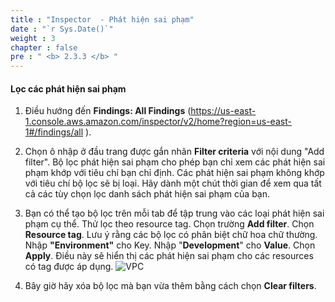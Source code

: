 ```yaml
---
title : "Inspector  - Phát hiện sai phạm"
date : "`r Sys.Date()`"
weight : 3
chapter : false
pre : " <b> 2.3.3 </b> "
---
```


#### Lọc các phát hiện sai phạm

1. Điều hướng đến **Findings: All Findings** (https://us-east-1.console.aws.amazon.com/inspector/v2/home?region=us-east-1#/findings/all ).


2. Chọn ô nhập ở đầu trang được gắn nhãn **Filter criteria** với nội dung "Add filter". Bộ lọc phát hiện sai phạm cho phép bạn chỉ xem các phát hiện sai phạm khớp với tiêu chí bạn chỉ định. Các phát hiện sai phạm không khớp với tiêu chí bộ lọc sẽ bị loại. Hãy dành một chút thời gian để xem qua tất cả các tùy chọn lọc danh sách phát hiện sai phạm của bạn.



3. Bạn có thể tạo bộ lọc trên mỗi tab để tập trung vào các loại phát hiện sai phạm cụ thể. Thử lọc theo resource tag. Chọn trường **Add filter**. Chọn **Resource tag**. Lưu ý rằng các bộ lọc có phân biệt chữ hoa chữ thường. Nhập **"Environment"** cho Key. Nhập "**Development**" cho **Value**. Chọn **Apply**. Điều này sẽ hiển thị các phát hiện sai phạm cho các resources có tag được áp dụng.
![VPC](/images/2/2.3/2.3.3/s3.png)

4. Bây giờ hãy xóa bộ lọc mà bạn vừa thêm bằng cách chọn **Clear filters**.


<!-- 
5. Thêm một bộ lọc mới. Chọn trường **Add filter**. Chọn **Resource tag**. Lưu ý rằng các bộ lọc có phân biệt chữ hoa chữ thường. Nhập "**Name**" cho Key. Nhập "**EC2InstanceDev3**" cho **Value**. Điều này sẽ chỉ hiển thị các phát hiện sai phạm cho các EC2 instance có tên "EC2InstanceDev3". Bạn có thể tùy chọn thử thêm nhiều bộ lọc cùng một lúc để thu hẹp tìm kiếm của mình.


6. Bây giờ hãy xóa bộ lọc mà bạn vừa thêm bằng cách chọn **Clear** filters.


#### Xem xét một phát hiện sai phạm về khả năng truy cập mạng cho EC2

7. Chọn trường **Add filter**. Chọn **Type** sau đó chọn **Network Reachability**. Chọn **Apply**.


8. Chọn tiêu đề của một trong các phát hiện sai phạm đã lọc để xem báo cáo phát hiện sai phạm. Trong báo cáo phát hiện sai phạm, bạn có thể thấy thông tin như Severity, Open port range, Account ID, hông tin về tài nguyên, và Open Network Paths.


#### Xem xét một phát hiện sai phạm về lỗ hổng code cho Lambda
9. Loại bỏ tất cả các bộ lọc bằng cách chọn **Clear filters**. Chọn trường **Add filter**. Chọn **Type** sau đó chọn **Code Vulnerability**. Chọn **Apply**.


10. Chọn tiêu đề của phát hiện sai phạm, **CWE-117,93 - Log injection**, để xem báo cáo phát hiện sai phạm.



11. phát hiện sai phạm nêu rằng "User-provided inputs must be sanitized before they are logged. An attacker can use unsensitized input to break a log's integrity, forge log entries, or bypass log monitors." Các chi tiết trong báo cáo bao gồm thông tin về tài nguyên và gợi ý khắc phục. Đọc cách khắc phục được đề xuất. Để thử thách, hãy quay lại sau nếu bạn có thời gian và cố gắng khắc phục sự cố mà KHÔNG xóa chức năng.


12. Đóng báo cáo phát hiện sai phạm và loại bỏ tất cả các bộ lọc bằng cách chọn **Clear filters** một lần nữa. -->